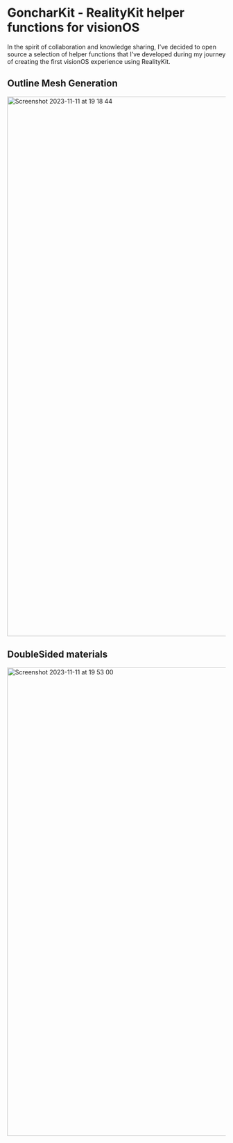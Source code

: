 # GoncharKit - RealityKit helper functions for visionOS

In the spirit of collaboration and knowledge sharing, I've decided to open source a selection of helper functions that I've developed during my journey of creating the first visionOS experience using RealityKit.

## Outline Mesh Generation
<img width="1242" alt="Screenshot 2023-11-11 at 19 18 44" src="https://github.com/gonchar/GoncharKit/assets/1416917/888af853-779a-414f-8914-d069563cec99">

## DoubleSided materials
<img width="1078" alt="Screenshot 2023-11-11 at 19 53 00" src="https://github.com/gonchar/GoncharKit/assets/1416917/1768bc36-6d73-4400-a970-8e957ec86dca">
